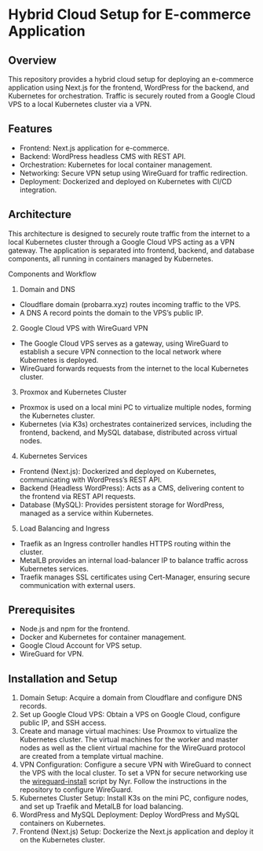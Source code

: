 # Hybrid Cloud Setup for E-commerce Application

## Overview
This repository provides a hybrid cloud setup for deploying an e-commerce application using Next.js for the frontend, WordPress for the backend, and Kubernetes for orchestration. Traffic is securely routed from a Google Cloud VPS to a local Kubernetes cluster via a VPN.

## Features
- Frontend: Next.js application for e-commerce.
- Backend: WordPress headless CMS with REST API.
- Orchestration: Kubernetes for local container management.
- Networking: Secure VPN setup using WireGuard for traffic redirection.
- Deployment: Dockerized and deployed on Kubernetes with CI/CD integration.

## Architecture
This architecture is designed to securely route traffic from the internet to a local Kubernetes cluster through a Google Cloud VPS acting as a VPN gateway. The application is separated into frontend, backend, and database components, all running in containers managed by Kubernetes.

Components and Workflow
1. Domain and DNS
- Cloudflare domain (probarra.xyz) routes incoming traffic to the VPS.
- A DNS A record points the domain to the VPS’s public IP.
2. Google Cloud VPS with WireGuard VPN
- The Google Cloud VPS serves as a gateway, using WireGuard to establish a secure VPN connection to the local network where    Kubernetes is deployed.
- WireGuard forwards requests from the internet to the local Kubernetes cluster.
3. Proxmox and Kubernetes Cluster
- Proxmox is used on a local mini PC to virtualize multiple nodes, forming the Kubernetes cluster.
- Kubernetes (via K3s) orchestrates containerized services, including the frontend, backend, and MySQL database, distributed 
  across virtual nodes.
4. Kubernetes Services
- Frontend (Next.js): Dockerized and deployed on Kubernetes, communicating with WordPress’s REST API.
- Backend (Headless WordPress): Acts as a CMS, delivering content to the frontend via REST API requests.
- Database (MySQL): Provides persistent storage for WordPress, managed as a service within Kubernetes.
5. Load Balancing and Ingress
- Traefik as an Ingress controller handles HTTPS routing within the cluster.
- MetalLB provides an internal load-balancer IP to balance traffic across Kubernetes services.
- Traefik manages SSL certificates using Cert-Manager, ensuring secure communication with external users.

## Prerequisites
- Node.js and npm for the frontend.
- Docker and Kubernetes for container management.
- Google Cloud Account for VPS setup.
- WireGuard for VPN.

## Installation and Setup
  1. Domain Setup:
  Acquire a domain from Cloudflare and configure DNS records.
  2. Set up Google Cloud VPS:
  Obtain a VPS on Google Cloud, configure public IP, and SSH access.
  3. Create and manage virtual machines:
  Use Proxmox to virtualize the Kubernetes cluster. The virtual machines for the worker and master nodes as well as the        client virtual machine for the WireGuard protocol are created from a template virtual machine.    
  5. VPN Configuration:
  Configure a secure VPN with WireGuard to connect the VPS with the local cluster.
To set a VPN for secure networking use the [wireguard-install](https://github.com/Nyr/wireguard-install) script by Nyr. 
Follow the instructions in the repository to configure WireGuard.
  7. Kubernetes Cluster Setup:
  Install K3s on the mini PC, configure nodes, and set up Traefik and MetalLB for load balancing.
  8. WordPress and MySQL Deployment:
  Deploy WordPress and MySQL containers on Kubernetes.
  9. Frontend (Next.js) Setup:
  Dockerize the Next.js application and deploy it on the Kubernetes cluster.
